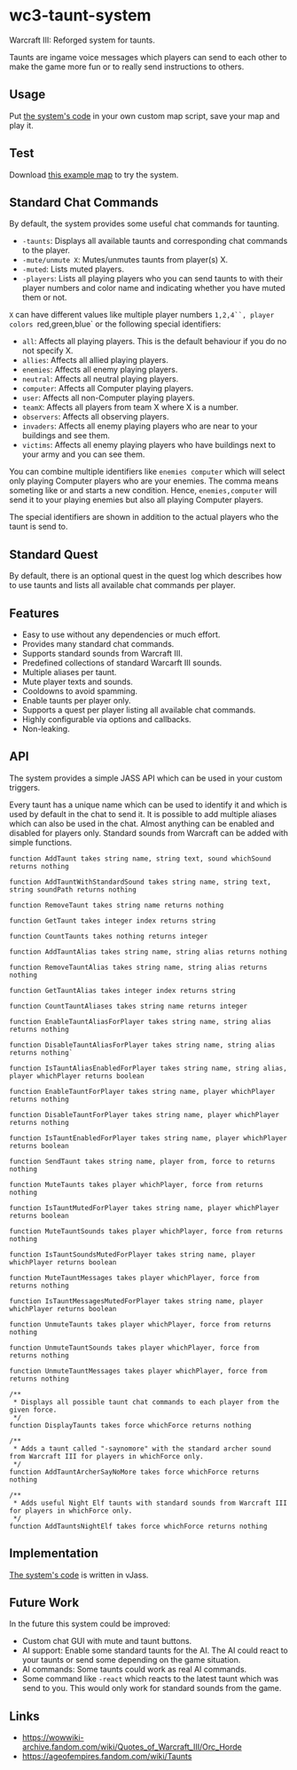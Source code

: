 # wc3-taunt-system

Warcraft III: Reforged system for taunts.

Taunts are ingame voice messages which players can send to each other to make the game more fun or to really send instructions to others.

## Usage

Put [the system's code](./src/TauntSystem.j) in your own custom map script, save your map and play it.

## Test

Download [this example map](./wc3tauntsystem1.0.w3x) to try the system.

## Standard Chat Commands

By default, the system provides some useful chat commands for taunting.

* `-taunts`: Displays all available taunts and corresponding chat commands to the player.
* `-mute/unmute X`: Mutes/unmutes taunts from player(s) X.
* `-muted`: Lists muted players.
* `-players`: Lists all playing players who you can send taunts to with their player numbers and color name and indicating whether you have muted them or not.

`X` can have different values like multiple player numbers `1,2,4``, player colors `red,green,blue` or the following special identifiers:

* `all`: Affects all playing players. This is the default behaviour if you do no not specify X.
* `allies`: Affects all allied playing players.
* `enemies`: Affects all enemy playing players.
* `neutral`: Affects all neutral playing players.
* `computer`: Affects all Computer playing players.
* `user`: Affects all non-Computer playing players.
* `teamX`: Affects all players from team X where X is a number.
* `observers`: Affects all observing players.
* `invaders`: Affects all enemy playing players who are near to your buildings and see them.
* `victims`: Affects all enemy playing players who have buildings next to your army and you can see them.

You can combine multiple identifiers like `enemies computer` which will select only playing Computer players who are your enemies. The comma means someting like or and starts a new condition. Hence, `enemies,computer` will send it to your playing enemies but also all playing Computer players.

The special identifiers are shown in addition to the actual players who the taunt is send to.

## Standard Quest

By default, there is an optional quest in the quest log which describes how to use taunts and lists all available chat commands per player.

## Features

* Easy to use without any dependencies or much effort.
* Provides many standard chat commands.
* Supports standard sounds from Warcraft III.
* Predefined collections of standard Warcarft III sounds.
* Multiple aliases per taunt.
* Mute player texts and sounds.
* Cooldowns to avoid spamming.
* Enable taunts per player only.
* Supports a quest per player listing all available chat commands.
* Highly configurable via options and callbacks.
* Non-leaking.

## API

The system provides a simple JASS API which can be used in your custom triggers.

Every taunt has a unique name which can be used to identify it and which is used by default in the chat to send it.
It is possible to add multiple aliases which can also be used in the chat.
Almost anything can be enabled and disabled for players only.
Standard sounds from Warcraft can be added with simple functions.

```
function AddTaunt takes string name, string text, sound whichSound returns nothing

function AddTauntWithStandardSound takes string name, string text, string soundPath returns nothing

function RemoveTaunt takes string name returns nothing

function GetTaunt takes integer index returns string

function CountTaunts takes nothing returns integer

function AddTauntAlias takes string name, string alias returns nothing

function RemoveTauntAlias takes string name, string alias returns nothing

function GetTauntAlias takes integer index returns string

function CountTauntAliases takes string name returns integer

function EnableTauntAliasForPlayer takes string name, string alias returns nothing

function DisableTauntAliasForPlayer takes string name, string alias returns nothing`

function IsTauntAliasEnabledForPlayer takes string name, string alias, player whichPlayer returns boolean

function EnableTauntForPlayer takes string name, player whichPlayer returns nothing

function DisableTauntForPlayer takes string name, player whichPlayer returns nothing

function IsTauntEnabledForPlayer takes string name, player whichPlayer returns boolean

function SendTaunt takes string name, player from, force to returns nothing

function MuteTaunts takes player whichPlayer, force from returns nothing

function IsTauntMutedForPlayer takes string name, player whichPlayer returns boolean

function MuteTauntSounds takes player whichPlayer, force from returns nothing

function IsTauntSoundsMutedForPlayer takes string name, player whichPlayer returns boolean

function MuteTauntMessages takes player whichPlayer, force from returns nothing

function IsTauntMessagesMutedForPlayer takes string name, player whichPlayer returns boolean

function UnmuteTaunts takes player whichPlayer, force from returns nothing

function UnmuteTauntSounds takes player whichPlayer, force from returns nothing

function UnmuteTauntMessages takes player whichPlayer, force from returns nothing

/**
 * Displays all possible taunt chat commands to each player from the given force.
 */
function DisplayTaunts takes force whichForce returns nothing

/**
 * Adds a taunt called "-saynomore" with the standard archer sound from Warcraft III for players in whichForce only.
 */
function AddTauntArcherSayNoMore takes force whichForce returns nothing

/**
 * Adds useful Night Elf taunts with standard sounds from Warcraft III for players in whichForce only.
 */
function AddTauntsNightElf takes force whichForce returns nothing
```

## Implementation

[The system's code](./src/TauntSystem.j) is written in vJass.

## Future Work

In the future this system could be improved:

* Custom chat GUI with mute and taunt buttons.
* AI support: Enable some standard taunts for the AI. The AI could react to your taunts or send some depending on the game situation.
* AI commands: Some taunts could work as real AI commands.
* Some command like `-react` which reacts to the latest taunt which was send to you. This would only work for standard sounds from the game.

## Links

* <https://wowwiki-archive.fandom.com/wiki/Quotes_of_Warcraft_III/Orc_Horde>
* <https://ageofempires.fandom.com/wiki/Taunts>
